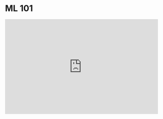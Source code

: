 <h1>ML 101</h1>
<iframe width="100%" height="315" src="https://www.youtube.com/embed/4CaAvSvVpjo" title="YouTube video player" frameborder="0" allow="accelerometer; autoplay; clipboard-write; encrypted-media; gyroscope; picture-in-picture" allowfullscreen></iframe>